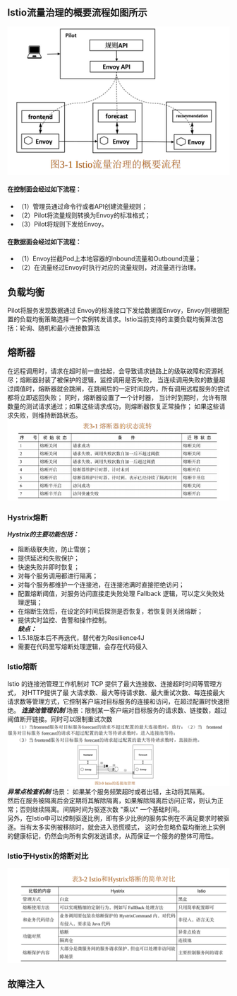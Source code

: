 ## Istio流量治理的概要流程如图所示
![Istio流量治理](./view/Istion流量治理流程图.jpg)
#### 在控制面会经过如下流程： 
- （1）管理员通过命令行或者API创建流量规则；
- （2）Pilot将流量规则转换为Envoy的标准格式；
- （3）Pilot将规则下发给Envoy。
#### 在数据面会经过如下流程：
- （1）Envoy拦截Pod上本地容器的Inbound流量和Outbound流量；
- （2）在流量经过Envoy时执行对应的流量规则，对流量进行治理。  

## 负载均衡
Pilot将服务发现数据通过 Envoy的标准接口下发给数据面Envoy，Envoy则根据配置的负载均衡策略选择一个实例转发请求。Istio当前支持的主要负载均衡算法包括：轮询、随机和最小连接数算法
## 熔断器
在远程调用时，请求在超时前一直挂起，会导致请求链路上的级联故障和资源耗尽；熔断器封装了被保护的逻辑，监控调用是否失败，
当连续调用失败的数量超过阈值时，熔断器就会跳闸，在跳闸后的一定时间段内，所有调用远程服务的尝试都将立即返回失败；
同时，熔断器设置了一个计时器， 当计时到期时，允许有限数量的测试请求通过；如果这些请求成功，则熔断器恢复正常操作；
如果这些请求失败，则维持断路状态。
![熔断器状态流转](./view/熔断器状态流转.png)
### Hystrix熔断
___Hystrix的主要功能包括：___   
- 阻断级联失败，防止雪崩； 
- 提供延迟和失败保护； 
- 快速失败并即时恢复； 
- 对每个服务调用都进行隔离； 
- 对每个服务都维护一个连接池，在连接池满时直接拒绝访问； 
- 配置熔断阈值，对服务访问直接走失败处理 Fallback 逻辑，可以定义失败处理逻辑； 
- 在熔断生效后，在设定的时间后探测是否恢复，若恢复则关闭熔断； 
- 提供实时监控、告警和操作控制。  
___缺点：___
- 1.5.18版本后不再迭代，替代者为Resilience4J
- 需要在代码里写熔断处理逻辑，会存在代码侵入
### Istio熔断
Istio 的连接池管理工作机制对 TCP 提供了最大连接数、连接超时时间等管理方式，
对HTTP提供了最 大请求数、最大等待请求数、最大重试次数、每连接最大请求数等管理方式，它控制客户端对目标服务的连接和访问，在超过配置时快速拒绝。
___连接池管理机制___
场景：限制某一客户端对目标服务的请求数、链接数，超过阈值断开链接。同时可以限制重试次数
![Istio的连接池管理](./view/Istio的连接池管理.jpg)
___异常点检查机制___
场景： 如果某个服务频繁超时或者出错，主动将其隔离。  
然后在服务被隔离后会定期将其解除隔离，如果解除隔离后访问正常，则认为正常；否则继续隔离。间隔时间为驱逐次数 "乘以" 一个基础时间。  
另外，在Istio中可以控制驱逐比例，即有多少比例的服务实例在不满足要求时被驱逐。当有太多实例被移除时，就会进入恐慌模式，
这时会忽略负载均衡池上实例的健康标记，仍然会向所有实例发送请求，从而保证一个服务的整体可用性。
### Istio于Hystix的熔断对比
![Istio与Hystrix的熔断对比](./view/Istio与Hystrix的熔断对比.jpg)

## 故障注入

